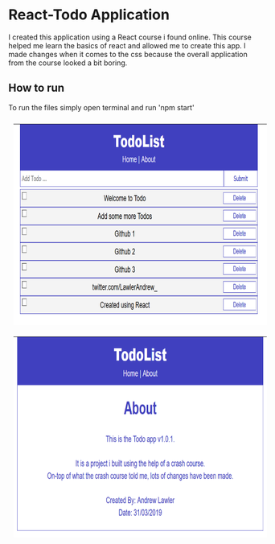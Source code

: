 # React-Todo Application
I created this application using a React course i found online. This course helped me learn the basics of react and allowed me to create this app. 
I made changes when it comes to the css because the overall application from the course looked a bit boring.
## How to run
To run the files simply open terminal and run 'npm start'

<img src="TodoList Example.png" width="700" height="400" style="padding: 10px; text-align: center">

<img src="Todo.png" width="700" height="400" style="padding: 10px; text-align: center">

